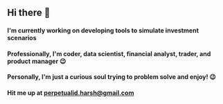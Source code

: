 ## Hi there 👋
#### I'm currently working on developing tools to simulate investment scenarios
#### Professionally, I'm coder, data scientist, financial analyst, trader, and product manager 😉
#### Personally, I'm just a curious soul trying to problem solve and enjoy! 😉
#### Hit me up at perpetualid.harsh@gmail.com
<!--
**codeonomics/codeonomics** is a ✨ _special_ ✨ repository because its `README.md` (this file) appears on your GitHub profile.

Here are some ideas to get you started:

- 🔭 I’m currently working on ...
- 🌱 I’m currently learning ...
- 👯 I’m looking to collaborate on ...
- 🤔 I’m looking for help with ...
- 💬 Ask me about ...
- 📫 How to reach me: ...
- 😄 Pronouns: ...
- ⚡ Fun fact: ...
-->
